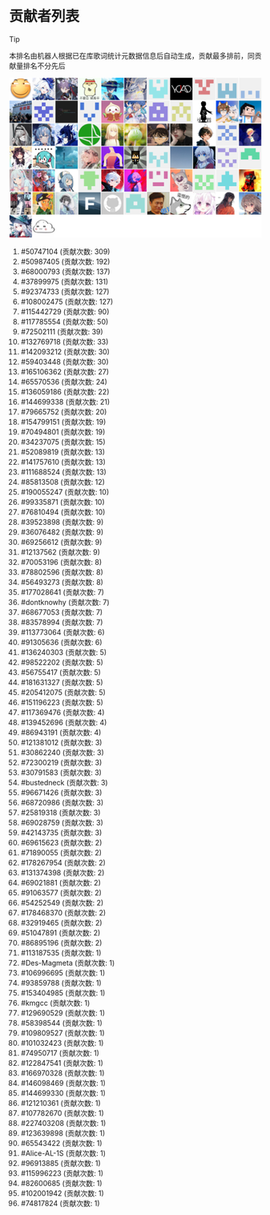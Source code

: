 # 贡献者列表

> [!TIP]
> 本排名由机器人根据已在库歌词统计元数据信息后自动生成，贡献最多排前，同贡献量排名不分先后

![贡献者头像画廊](./CONTRIBUTORS.svg)

1. #50747104 (贡献次数: 309)
2. #50987405 (贡献次数: 192)
3. #68000793 (贡献次数: 137)
4. #37899975 (贡献次数: 131)
5. #92374733 (贡献次数: 127)
6. #108002475 (贡献次数: 127)
7. #115442729 (贡献次数: 90)
8. #117785554 (贡献次数: 50)
9. #72502111 (贡献次数: 39)
10. #132769718 (贡献次数: 33)
11. #142093212 (贡献次数: 30)
12. #59403448 (贡献次数: 30)
13. #165106362 (贡献次数: 27)
14. #65570536 (贡献次数: 24)
15. #136059186 (贡献次数: 22)
16. #144699338 (贡献次数: 21)
17. #79665752 (贡献次数: 20)
18. #154799151 (贡献次数: 19)
19. #70494801 (贡献次数: 19)
20. #34237075 (贡献次数: 15)
21. #52089819 (贡献次数: 13)
22. #141757610 (贡献次数: 13)
23. #111688524 (贡献次数: 13)
24. #85813508 (贡献次数: 12)
25. #190055247 (贡献次数: 10)
26. #99335871 (贡献次数: 10)
27. #76810494 (贡献次数: 10)
28. #39523898 (贡献次数: 9)
29. #36076482 (贡献次数: 9)
30. #69256612 (贡献次数: 9)
31. #12137562 (贡献次数: 9)
32. #70053196 (贡献次数: 8)
33. #78802596 (贡献次数: 8)
34. #56493273 (贡献次数: 8)
35. #177028641 (贡献次数: 7)
36. #dontknowhy (贡献次数: 7)
37. #68677053 (贡献次数: 7)
38. #83578994 (贡献次数: 7)
39. #113773064 (贡献次数: 6)
40. #91305636 (贡献次数: 6)
41. #136240303 (贡献次数: 5)
42. #98522202 (贡献次数: 5)
43. #56755417 (贡献次数: 5)
44. #181631327 (贡献次数: 5)
45. #205412075 (贡献次数: 5)
46. #151196223 (贡献次数: 5)
47. #117369476 (贡献次数: 4)
48. #139452696 (贡献次数: 4)
49. #86943191 (贡献次数: 4)
50. #121381012 (贡献次数: 3)
51. #30862240 (贡献次数: 3)
52. #72300219 (贡献次数: 3)
53. #30791583 (贡献次数: 3)
54. #bustedneck (贡献次数: 3)
55. #96671426 (贡献次数: 3)
56. #68720986 (贡献次数: 3)
57. #25819318 (贡献次数: 3)
58. #69028759 (贡献次数: 3)
59. #42143735 (贡献次数: 3)
60. #69615623 (贡献次数: 2)
61. #71890055 (贡献次数: 2)
62. #178267954 (贡献次数: 2)
63. #131374398 (贡献次数: 2)
64. #69021881 (贡献次数: 2)
65. #91063577 (贡献次数: 2)
66. #54252549 (贡献次数: 2)
67. #178468370 (贡献次数: 2)
68. #32919465 (贡献次数: 2)
69. #51047891 (贡献次数: 2)
70. #86895196 (贡献次数: 2)
71. #113187535 (贡献次数: 1)
72. #Des-Magmeta (贡献次数: 1)
73. #106996695 (贡献次数: 1)
74. #93859788 (贡献次数: 1)
75. #153404985 (贡献次数: 1)
76. #kmgcc (贡献次数: 1)
77. #129690529 (贡献次数: 1)
78. #58398544 (贡献次数: 1)
79. #109809527 (贡献次数: 1)
80. #101032423 (贡献次数: 1)
81. #74950717 (贡献次数: 1)
82. #122847541 (贡献次数: 1)
83. #166970328 (贡献次数: 1)
84. #146098469 (贡献次数: 1)
85. #144699330 (贡献次数: 1)
86. #121210361 (贡献次数: 1)
87. #107782670 (贡献次数: 1)
88. #227403208 (贡献次数: 1)
89. #123639898 (贡献次数: 1)
90. #65543422 (贡献次数: 1)
91. #Alice-AL-1S (贡献次数: 1)
92. #96913885 (贡献次数: 1)
93. #115996223 (贡献次数: 1)
94. #82600685 (贡献次数: 1)
95. #102001942 (贡献次数: 1)
96. #74817824 (贡献次数: 1)
